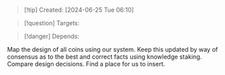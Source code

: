
>[!tip] Created: [2024-06-25 Tue 06:10]

>[!question] Targets: 

>[!danger] Depends: 

Map the design of all coins using our system.
Keep this updated by way of consensus as to the best and correct facts using knowledge staking.
Compare design decisions.
Find a place for us to insert.